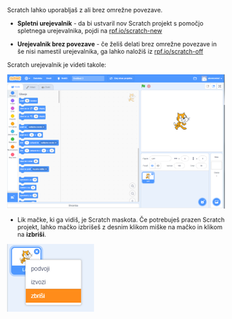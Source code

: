 Scratch lahko uporabljaš z ali brez omrežne povezave.

+ **Spletni urejevalnik** - da bi ustvaril nov Scratch projekt s pomočjo spletnega urejevalnika, pojdi na <a href="http://rpf.io/scratch-new" target="_blank">rpf.io/scratch-new</a>

+ **Urejevalnik brez povezave** - če želiš delati brez omrežne povezave in še nisi namestil urejevalnika, ga lahko naložiš iz <a href="http://rpf.io/scratch-off" target="_blank">rpf.io/scratch-off</a>

Scratch urejevalnik je videti takole:

![posnetek zaslona](images/scratch-editor.png)

+ Lik mačke, ki ga vidiš, je Scratch maskota. Če potrebuješ prazen Scratch projekt, lahko mačko izbrišeš z desnim klikom miške na mačko in klikom na **izbriši**.

![posnetek zaslona](images/delete.png)